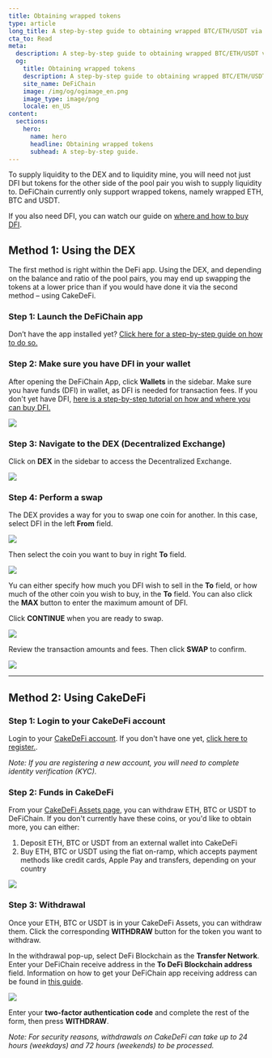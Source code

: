 ```yaml
---
title: Obtaining wrapped tokens
type: article
long_title: A step-by-step guide to obtaining wrapped BTC/ETH/USDT via the DEX or CakeDefi
cta_to: Read
meta:
  description: A step-by-step guide to obtaining wrapped BTC/ETH/USDT via the DEX or CakeDefi
  og:
    title: Obtaining wrapped tokens
    description: A step-by-step guide to obtaining wrapped BTC/ETH/USDT via the DEX or CakeDefi
    site_name: DeFiChain
    image: /img/og/ogimage_en.png
    image_type: image/png
    locale: en_US
content:
  sections:
    hero:
      name: hero
      headline: Obtaining wrapped tokens
      subhead: A step-by-step guide.
---
```


To supply liquidity to the DEX and to liquidity mine, you will need not just DFI but tokens for the other side of the pool pair you wish to supply liquidity to. DeFiChain currently only support wrapped tokens, namely wrapped ETH, BTC and USDT.

If you also need DFI, you can watch our guide on [where and how to buy DFI](https://www.youtube.com/watch?v=vtM-k7E-HPA).

## Method 1: Using the DEX

The first method is right within the DeFi app. Using the DEX, and depending on the balance and ratio of the pool pairs, you may end up swapping the tokens at a lower price than if you would have done it via the second method – using CakeDeFi.

### Step 1: Launch the DeFiChain app

Don’t have the app installed yet? [Click here for a step-by-step guide on how to do so.](https://defichain.com/learn/defi-app-how-to/?utm_source=defichain&utm_medium=dex-guide&utm_campaign=dex-launch)

### Step 2: Make sure you have DFI in your wallet

After opening the DeFiChain App, click **Wallets** in the sidebar. Make sure you have funds (DFI) in wallet, as DFI is needed for transaction fees. If you don't yet have DFI, [here is a step-by-step tutorial on how and where you can buy DFI.](https://defichain.ghost.io/where-and-how-to-buy-dfi-defichain/)

<img src="/img/guides/installing-defi-app/wallets-choose.png" srcset="/img/guides/installing-defi-app/wallets-choose.png 1x, /img/guides/installing-defi-app/wallets-choose@2x.png 2x">

### Step 3: Navigate to the DEX (Decentralized Exchange)

Click on **DEX** in the sidebar to access the Decentralized Exchange.

<img src="/img/guides/obtaining-tokens/go-to-dex.png" srcset="/img/guides/obtaining-tokens/go-to-dex.png 1x, /img/guides/obtaining-tokens/go-to-dex@2x.png 2x">

### Step 4: Perform a swap

The DEX provides a way for you to swap one coin for another. In this case, select DFI in the left **From** field.

<img src="/img/guides/obtaining-tokens/dex-from.png" srcset="/img/guides/obtaining-tokens/dex-from.png 1x, /img/guides/obtaining-tokens/dex-from@2x.png 2x">

Then select the coin you want to buy in right **To** field.

<img src="/img/guides/obtaining-tokens/dex-to.png" srcset="/img/guides/obtaining-tokens/dex-to.png 1x, /img/guides/obtaining-tokens/dex-to@2x.png 2x">

Yu can either specify how much you DFI wish to sell in the **To** field, or how much of the other coin you wish to buy, in the **To** field. You can also click the **MAX** button to enter the maximum amount of DFI.

Click **CONTINUE** when you are ready to swap.

<img src="/img/guides/obtaining-tokens/ready-to-swap.png" srcset="/img/guides/obtaining-tokens/ready-to-swap.png 1x, /img/guides/obtaining-tokens/ready-to-swap@2x.png 2x">

Review the transaction amounts and fees. Then click **SWAP** to confirm.

<img src="/img/guides/obtaining-tokens/dex-verify.png" srcset="/img/guides/obtaining-tokens/dex-verify.png 1x, /img/guides/obtaining-tokens/dex-verify@2x.png 2x">

---

## Method 2: Using CakeDeFi

### Step 1: Login to your CakeDeFi account

Login to your [CakeDeFi account](https://www.cakedefi.com/?utm_source=defichain&utm_medium=dex-guide&utm_campaign=dex-launch). If you don't have one yet, [click here to register.](https://www.cakedefi.com/?utm_source=defichain&utm_medium=dex-guide&utm_campaign=dex-launch).

_Note: If you are registering a new account, you will need to complete identity verification (KYC)._

### Step 2: Funds in CakeDeFi

From your [CakeDeFi Assets page](https://pool.cakedefi.com/?utm_source=defichain&utm_medium=dex-guide&utm_campaign=dex-launch#/wallets), you can withdraw ETH, BTC or USDT to DeFiChain. If you don't currently have these coins, or you'd like to obtain more, you can either:

1. Deposit ETH, BTC or USDT from an external wallet into CakeDeFi
2. Buy ETH, BTC or USDT using the fiat on-ramp, which accepts payment methods like credit cards, Apple Pay and transfers, depending on your country

<div class="mbg1"><img src="/img/guides/obtaining-tokens/cake-assets.png" srcset="/img/guides/obtaining-tokens/cake-assets.png 1x, /img/guides/obtaining-tokens/cake-assets@2x.png 2x"></div>

### Step 3: Withdrawal

Once your ETH, BTC or USDT is in your CakeDeFi Assets, you can withdraw them. Click the corresponding **WITHDRAW** button for the token you want to withdraw.

In the withdrawal pop-up, select DeFi Blockchain as the **Transfer Network**. Enter your DeFiChain receive address in the **To DeFi Blockchain address** field. Information on how to get your DeFiChain app receiving address can be found in [this guide](https://defichain.com/learn/defi-app-how-to/?utm_source=defichain&utm_medium=dex-guide&utm_campaign=dex-launch).

<img src="/img/guides/obtaining-tokens/cake-withdraw.png" srcset="/img/guides/obtaining-tokens/cake-withdraw.png 1x, /img/guides/obtaining-tokens/cake-withdraw@2x.png 2x">

Enter your **two-factor authentication code** and complete the rest of the form, then press **WITHDRAW**.



_Note: For security reasons, withdrawals on CakeDeFi can take up to 24 hours (weekdays) and 72 hours (weekends) to be processed._
